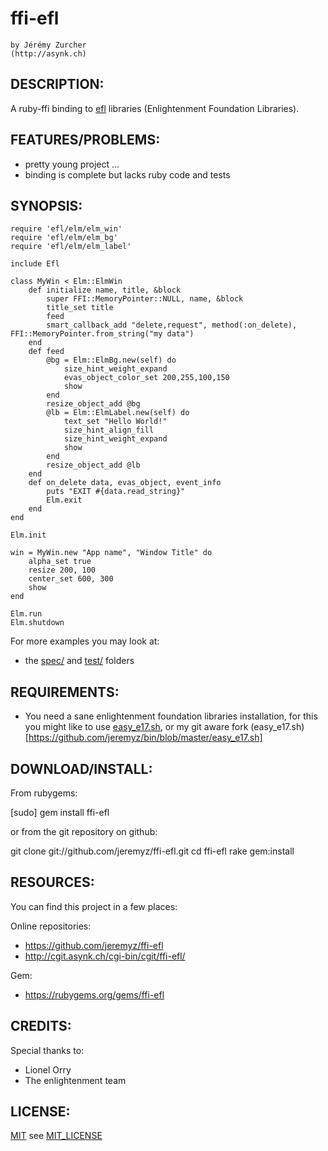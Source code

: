 # ffi-efl
    by Jérémy Zurcher
    (http://asynk.ch)

## DESCRIPTION:

A ruby-ffi binding to [efl](http://www.enlightenment.org/p.php?p=docs&l=en) libraries (Enlightenment Foundation Libraries).

## FEATURES/PROBLEMS:

* pretty young project ...
* binding is complete but lacks ruby code and tests

## SYNOPSIS:

    require 'efl/elm/elm_win'
    require 'efl/elm/elm_bg'
    require 'efl/elm/elm_label'

    include Efl

    class MyWin < Elm::ElmWin
        def initialize name, title, &block
            super FFI::MemoryPointer::NULL, name, &block
            title_set title
            feed
            smart_callback_add "delete,request", method(:on_delete), FFI::MemoryPointer.from_string("my data")
        end
        def feed
            @bg = Elm::ElmBg.new(self) do
                size_hint_weight_expand
                evas_object_color_set 200,255,100,150
                show
            end
            resize_object_add @bg
            @lb = Elm::ElmLabel.new(self) do
                text_set "Hello World!"
                size_hint_align_fill
                size_hint_weight_expand
                show
            end
            resize_object_add @lb
        end
        def on_delete data, evas_object, event_info
            puts "EXIT #{data.read_string}"
            Elm.exit
        end
    end

    Elm.init

    win = MyWin.new "App name", "Window Title" do
        alpha_set true
        resize 200, 100
        center_set 600, 300
        show
    end

    Elm.run
    Elm.shutdown

For more examples you may look at:

* the [spec/](https://github.com/jeremyz/ffi-efl/tree/master/spec) and [test/](https://github.com/jeremyz/ffi-efl/tree/master/test) folders

## REQUIREMENTS:

* You need a sane enlightenment foundation libraries installation,
  for this you might like to use [easy_e17.sh](http://omicron.homeip.net/projects/#easy_e17.sh),
  or my git aware fork (easy_e17.sh)[https://github.com/jeremyz/bin/blob/master/easy_e17.sh]

## DOWNLOAD/INSTALL:

From rubygems:

  [sudo] gem install ffi-efl

or from the git repository on github:

  git clone git://github.com/jeremyz/ffi-efl.git
  cd ffi-efl
  rake gem:install

## RESOURCES:

You can find this project in a few places:

Online repositories:

* https://github.com/jeremyz/ffi-efl
* http://cgit.asynk.ch/cgi-bin/cgit/ffi-efl/

Gem:

* https://rubygems.org/gems/ffi-efl

## CREDITS:

Special thanks to:

* Lionel Orry
* The enlightenment team

## LICENSE:

[MIT](http://www.opensource.org/licenses/MIT) see [MIT_LICENSE](https://github.com/jeremyz/ffi-efl/blob/master/MIT-LICENSE)
